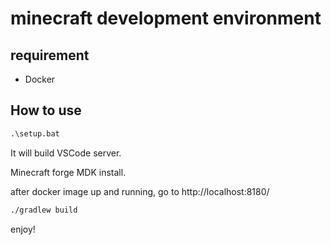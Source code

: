 # minecraft development environment

## requirement

- Docker

## How to use

```bat
.\setup.bat
```

It will build VSCode server.

Minecraft forge MDK install.

after docker image up and running, go to http://localhost:8180/

```cmd
./gradlew build
```

enjoy!
